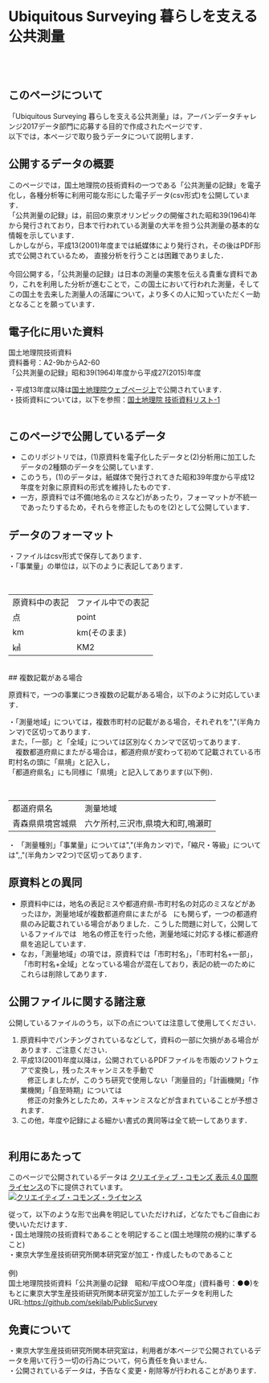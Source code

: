 # Ubiquitous Surveying 暮らしを支える公共測量
<br><br>
## このページについて

「Ubiquitous Surveying 暮らしを支える公共測量」は，アーバンデータチャレンジ2017データ部門に応募する目的で作成されたページです．<br>
以下では，本ページで取り扱うデータについて説明します．<br>

## 公開するデータの概要

このページでは，国土地理院の技術資料の一つである「公共測量の記録」を電子化し，各種分析等に利用可能な形にした電子データ(csv形式)を公開しています．<br>
「公共測量の記録」は，前回の東京オリンピックの開催された昭和39(1964)年から発行されており，日本で行われている測量の大半を担う公共測量の基本的な情報を示しています．<br>
しかしながら，平成13(2001)年度までは紙媒体により発行され，その後はPDF形式で公開されているため， 直接分析を行うことは困難でありました．<br><br>
今回公開する，「公共測量の記録」は日本の測量の実態を伝える貴重な資料であり，これを利用した分析が進むことで，この国土において行われた測量，そしてこの国土を去来した測量人の活躍について，より多くの人に知っていただく一助となることを願っています．<br>

## 電子化に用いた資料

国土地理院技術資料  
資料番号：A2-9bからA2-60  
「公共測量の記録」昭和39(1964)年度から平成27(2015)年度  

・平成13年度以降は[国土地理院ウェブページ上](http://psgsv2.gsi.go.jp/koukyou/record/record.html "link title 国土地理院ウェブページ上")で公開されています．<br>
・技術資料については，以下を参照：[国土地理院 技術資料リスト-1](http://www.gsi.go.jp/REPORT/TECHNICAL/gsigijutsu1.htm#koukyou "link title 国土地理院 技術資料リスト-1")<br><br>

## このページで公開しているデータ

* このリポジトリでは，(1)原資料を電子化したデータと(2)分析用に加工したデータの2種類のデータを公開しています．
* このうち，(1)のデータは，紙媒体で発行されてきた昭和39年度から平成12年度を対象に原資料の形式を維持したものです．
* 一方，原資料では不備(地名のミスなど)があったり，フォーマットが不統一であったりするため，それらを修正したものを(2)として公開しています．<br>


## データのフォーマット

・ファイルはcsv形式で保存してあります．  
・「事業量」の単位は，以下のように表記してあります．  
<table>
  <tr>
     <td>原資料中の表記</td>
     <td>ファイル中での表記</td>
  </tr>
  <tr>
     <td>点</td>
     <td>point</td>
  </tr>
  <tr>
     <td>km</td>
     <td>km(そのまま)</td>
  </tr>
  <tr>
     <td>㎢</td>
     <td>KM2</td>
  </tr>
</table>

<br>
## 複数記載がある場合

原資料で，一つの事業につき複数の記載がある場合，以下のように対応しています．  

・「測量地域」については，複数市町村の記載がある場合，それぞれを","(半角カンマ)で区切ってあります． <br>
  また，「一部」と「全域」については区別なくカンマで区切ってあります．<br>
　複数都道府県にまたがる場合は，都道府県が変わって初めて記載されている市町村名の頭に「県境」と記入し，<br>
 「都道府県名」にも同様に「県境」と記入してあります(以下例)．  
 　  
   <table>
   <tr>
      <td>都道府県名</td>
      <td>測量地域</td>
   </tr>
   <tr>
      <td>青森県県境宮城県</td>
      <td>六ケ所村,三沢市,県境大和町,鳴瀬町</td>
   </table>
 
・ 「測量種別」「事業量」については","(半角カンマ)で，「縮尺・等級」については",,"(半角カンマ2つ)で区切ってあります．<br>

## 原資料との異同

* 原資料中には，地名の表記ミスや都道府県-市町村名の対応のミスなどがあったほか，測量地域が複数都道府県にまたがる  
にも関らず，一つの都道府県のみ記載されている場合がありました．こうした問題に対して，公開しているファイルでは  
地名の修正を行った他，測量地域に対応する様に都道府県を追記しています．<br>
* なお，「測量地域」の項では，原資料では「市町村名」，「市町村名+一部」，「市町村名+全域」となっている場合が混在しており，表記の統一のためにこれらは削除してあります．<br>

## 公開ファイルに関する諸注意

公開しているファイルのうち，以下の点については注意して使用してください．

1. 原資料中でパンチングされているなどして，資料の一部に欠損がある場合があります．ご注意ください．
2. 平成13(2001)年度以降は，公開されているPDFファイルを市販のソフトウェアで変換し，残ったスキャンミスを手動で<br>
　修正しましたが，このうち研究で使用しない「測量目的」「計画機関」「作業機関」「自至時期」については<br>
　修正の対象外としたため，スキャンミスなどが含まれていることが予想されます．<br>
3. この他，年度や記録による細かい書式の異同等は全て統一してあります．<br>
  
## 利用にあたって

このページで公開されているデータは <a rel="license" href="http://creativecommons.org/licenses/by/4.0/">クリエイティブ・コモンズ 表示 4.0 国際 ライセンス</a>の下に提供されています。<br><a rel="license" href="http://creativecommons.org/licenses/by/4.0/"><img alt="クリエイティブ・コモンズ・ライセンス" style="border-width:0" src="https://i.creativecommons.org/l/by/4.0/88x31.png" /></a><br />

従って，以下のような形で出典を明記していただければ，どなたでもご自由にお使いいただけます．<br>
・国土地理院の技術資料であることを明記すること(国土地理院の規約に準ずること)<br>
・東京大学生産技術研究所関本研究室が加工・作成したものであること<br><br>
例)<br>
国土地理院技術資料「公共測量の記録　昭和/平成○○年度」(資料番号：●●)をもとに東京大学生産技術研究所関本研究室が加工したデータを利用した<br>
URL:https://github.com/sekilab/PublicSurvey
<br>
## 免責について

・東京大学生産技術研究所関本研究室は，利用者が本ページで公開されているデータを用いて行う一切の行為について，何ら責任を負いません．<br>
・公開されているデータは，予告なく変更・削除等が行われることがあります．<br>
